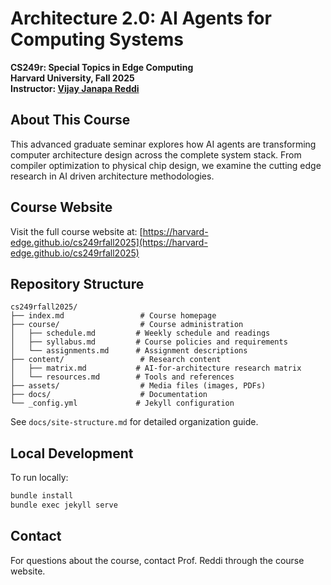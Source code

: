 # Architecture 2.0: AI Agents for Computing Systems

**CS249r: Special Topics in Edge Computing**  
**Harvard University, Fall 2025**  
**Instructor: [Vijay Janapa Reddi](https://profvjreddi.github.io/homepage/)**

## About This Course

This advanced graduate seminar explores how AI agents are transforming computer architecture design across the complete system stack. From compiler optimization to physical chip design, we examine the cutting edge research in AI driven architecture methodologies.

## Course Website

Visit the full course website at: [https://harvard-edge.github.io/cs249rfall2025](https://harvard-edge.github.io/cs249rfall2025)

## Repository Structure

```
cs249rfall2025/
├── index.md                 # Course homepage
├── course/                  # Course administration
│   ├── schedule.md         # Weekly schedule and readings
│   ├── syllabus.md         # Course policies and requirements
│   └── assignments.md      # Assignment descriptions
├── content/                 # Research content
│   ├── matrix.md           # AI-for-architecture research matrix
│   └── resources.md        # Tools and references
├── assets/                  # Media files (images, PDFs)
├── docs/                    # Documentation
└── _config.yml             # Jekyll configuration
```

See `docs/site-structure.md` for detailed organization guide.

## Local Development

To run locally:
```bash
bundle install
bundle exec jekyll serve
```

## Contact

For questions about the course, contact Prof. Reddi through the course website.
